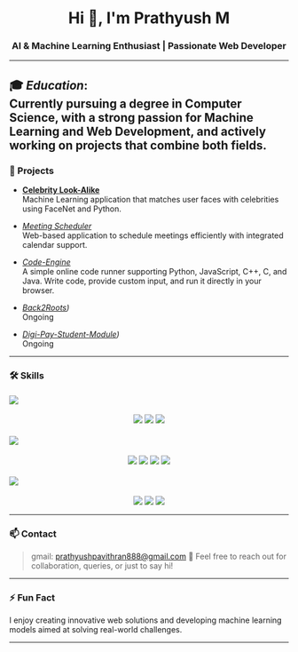 <h1 align="center">Hi 👋, I'm Prathyush M</h1>
<h3 align="center">AI & Machine Learning Enthusiast | Passionate Web Developer</h3>

---

🎓 *Education*:  
Currently pursuing a degree in Computer Science, with a strong passion for Machine Learning and Web Development, and actively working on projects that combine both fields.
---

### 🚀 Projects

- **[Celebrity Look-Alike](https://github.com/prathyushh/celebrity-look-alike)**  
  Machine Learning application that matches user faces with celebrities using FaceNet and Python.

- *[Meeting Scheduler](https://github.com/prathyushh/facultymeetingscheduler)*  
  Web-based application to schedule meetings efficiently with integrated calendar support.
  
- *[Code-Engine](https://github.com/prathyushh/code-engine)*  
 A simple online code runner supporting Python, JavaScript, C++, C, and Java. Write code, provide custom input, and run it directly in your browser.

- *[Back2Roots](https://github.com/prathyushh/Back2Roots))*  
Ongoing

- *[Digi-Pay-Student-Module](https://github.com/prathyushh/Digi-Pay-Student-Module))*  
Ongoing



---

### 🛠 Skills

#### <img src="https://img.shields.io/badge/-Machine%20Learning-orange?style=for-the-badge&logo=openai&logoColor=white" />

<p align="center">
  <img src="https://img.shields.io/badge/-Python-3776AB?style=for-the-badge&logo=python&logoColor=white" />
  <img src="https://img.shields.io/badge/-TensorFlow-FF6F00?style=for-the-badge&logo=tensorflow&logoColor=white" />
  <img src="https://img.shields.io/badge/-Scikit--Learn-F7931E?style=for-the-badge&logo=scikit-learn&logoColor=white" />
</p>

#### <img src="https://img.shields.io/badge/-Web%20Development-blue?style=for-the-badge&logo=react&logoColor=white" />

<p align="center">
  <img src="https://img.shields.io/badge/-HTML5-E34F26?style=for-the-badge&logo=html5&logoColor=white" />
  <img src="https://img.shields.io/badge/-CSS3-1572B6?style=for-the-badge&logo=css3&logoColor=white" />
  <img src="https://img.shields.io/badge/-JavaScript-F7DF1E?style=for-the-badge&logo=javascript&logoColor=black" />
  <img src="https://img.shields.io/badge/-Django-000000?style=for-the-badge&logo=django&logoColor=white" />
</p>

#### <img src="https://img.shields.io/badge/-Programming%20Languages-yellow?style=for-the-badge&logo=codesignal&logoColor=white" />

<p align="center">
  <img src="https://img.shields.io/badge/-C-A8B9CC?style=for-the-badge&logo=c&logoColor=black" />
  <img src="https://img.shields.io/badge/-Python-306998?style=for-the-badge&logo=python&logoColor=white" />
  <img src="https://img.shields.io/badge/-Java-007396?style=for-the-badge&logo=java&logoColor=white" />
</p>



---

### 📫 Contact
>gmail: prathyushpavithran888@gmail.com
> 💬 Feel free to reach out for collaboration, queries, or just to say hi!

---

### ⚡ Fun Fact

I enjoy creating innovative web solutions and developing machine learning models aimed at solving real-world challenges.

---
